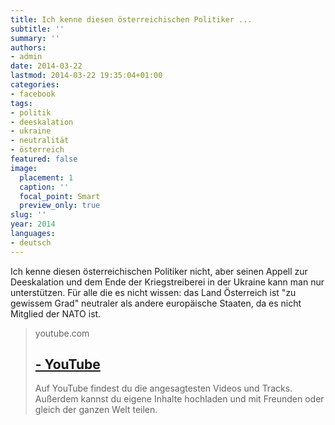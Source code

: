 ```yaml
---
title: Ich kenne diesen österreichischen Politiker ...
subtitle: ''
summary: ''
authors:
- admin
date: 2014-03-22
lastmod: 2014-03-22 19:35:04+01:00
categories:
- facebook
tags:
- politik
- deeskalation
- ukraine
- neutralität
- österreich
featured: false
image:
  placement: 1
  caption: ''
  focal_point: Smart
  preview_only: true
slug: ''
year: 2014
languages:
- deutsch
---
```


Ich kenne diesen österreichischen Politiker nicht, aber seinen Appell zur Deeskalation und dem Ende der Kriegstreiberei in der Ukraine kann man nur unterstützen. Für alle die es nicht wissen: das Land Österreich ist "zu gewissem Grad" neutraler als andere europäische Staaten, da es nicht Mitglied der NATO ist.
> youtube.com
> ## [ - YouTube](https://www.youtube.com/watch?v=AoouMLNZfxA)
>
>Auf YouTube findest du die angesagtesten Videos und Tracks. Außerdem kannst du eigene Inhalte hochladen und mit Freunden oder gleich der ganzen Welt teilen.
